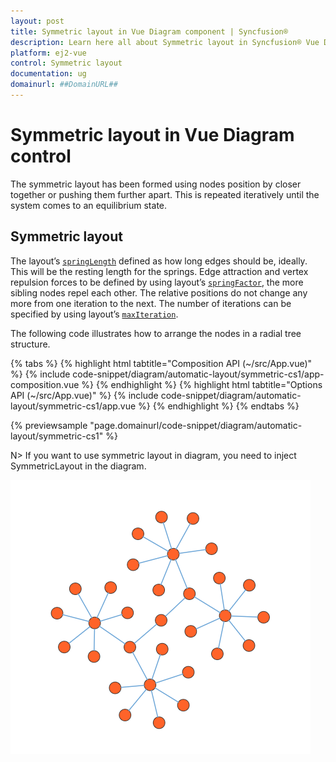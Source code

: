 ```yaml
---
layout: post
title: Symmetric layout in Vue Diagram component | Syncfusion®
description: Learn here all about Symmetric layout in Syncfusion® Vue Diagram component of Syncfusion Essential® JS 2 and more.
platform: ej2-vue
control: Symmetric layout 
documentation: ug
domainurl: ##DomainURL##
---
```


# Symmetric layout in Vue Diagram control

The symmetric layout has been formed using nodes position by closer together or pushing them further apart. This is repeated iteratively until the system comes to an equilibrium state.


## Symmetric layout

The layout’s [`springLength`](https://ej2.syncfusion.com/vue/documentation/api/diagram/layoutModel/#springlength) defined as how long edges should be, ideally. This will be the resting length for the springs. Edge attraction and vertex repulsion forces to be defined by using layout’s [`springFactor`](https://ej2.syncfusion.com/vue/documentation/api/diagram/layoutModel/#springfactor), the more sibling nodes repel each other. The relative positions do not change any more from one iteration to the next. The number of iterations can be specified by using layout’s [`maxIteration`](https://ej2.syncfusion.com/vue/documentation/api/diagram/layoutModel/#maxiteration).

The following code illustrates how to arrange the nodes in a radial tree structure.


{% tabs %}
{% highlight html tabtitle="Composition API (~/src/App.vue)" %}
{% include code-snippet/diagram/automatic-layout/symmetric-cs1/app-composition.vue %}
{% endhighlight %}
{% highlight html tabtitle="Options API (~/src/App.vue)" %}
{% include code-snippet/diagram/automatic-layout/symmetric-cs1/app.vue %}
{% endhighlight %}
{% endtabs %}
        
{% previewsample "page.domainurl/code-snippet/diagram/automatic-layout/symmetric-cs1" %}

N> If you want to use symmetric layout in diagram, you need to inject SymmetricLayout in the diagram.

![Symmetric layout](images/symmetric.png)